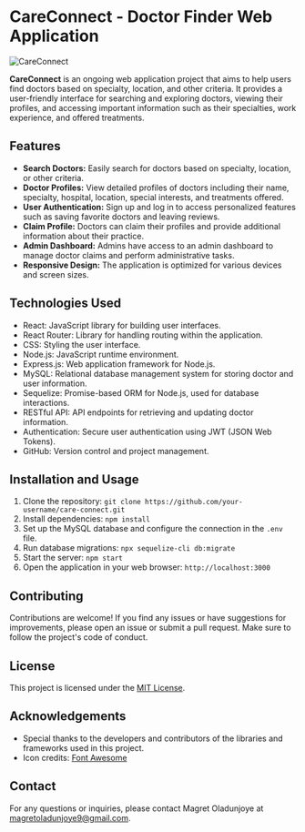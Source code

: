 # CareConnect - Doctor Finder Web Application

![CareConnect](./screenshot.png)

**CareConnect** is an ongoing web application project that aims to help users find doctors based on specialty, location, and other criteria. It provides a user-friendly interface for searching and exploring doctors, viewing their profiles, and accessing important information such as their specialties, work experience, and offered treatments.

## Features

- **Search Doctors:** Easily search for doctors based on specialty, location, or other criteria.
- **Doctor Profiles:** View detailed profiles of doctors including their name, specialty, hospital, location, special interests, and treatments offered.
- **User Authentication:** Sign up and log in to access personalized features such as saving favorite doctors and leaving reviews.
- **Claim Profile:** Doctors can claim their profiles and provide additional information about their practice.
- **Admin Dashboard:** Admins have access to an admin dashboard to manage doctor claims and perform administrative tasks.
- **Responsive Design:** The application is optimized for various devices and screen sizes.

## Technologies Used

- React: JavaScript library for building user interfaces.
- React Router: Library for handling routing within the application.
- CSS: Styling the user interface.
- Node.js: JavaScript runtime environment.
- Express.js: Web application framework for Node.js.
- MySQL: Relational database management system for storing doctor and user information.
- Sequelize: Promise-based ORM for Node.js, used for database interactions.
- RESTful API: API endpoints for retrieving and updating doctor information.
- Authentication: Secure user authentication using JWT (JSON Web Tokens).
- GitHub: Version control and project management.

## Installation and Usage

1. Clone the repository: `git clone https://github.com/your-username/care-connect.git`
2. Install dependencies: `npm install`
3. Set up the MySQL database and configure the connection in the `.env` file.
4. Run database migrations: `npx sequelize-cli db:migrate`
5. Start the server: `npm start`
6. Open the application in your web browser: `http://localhost:3000`

## Contributing

Contributions are welcome! If you find any issues or have suggestions for improvements, please open an issue or submit a pull request. Make sure to follow the project's code of conduct.

## License

This project is licensed under the [MIT License](LICENSE).

## Acknowledgements

- Special thanks to the developers and contributors of the libraries and frameworks used in this project.
- Icon credits: [Font Awesome](https://fontawesome.com/)

## Contact

For any questions or inquiries, please contact Magret Oladunjoye at magretoladunjoye9@gmail.com.
